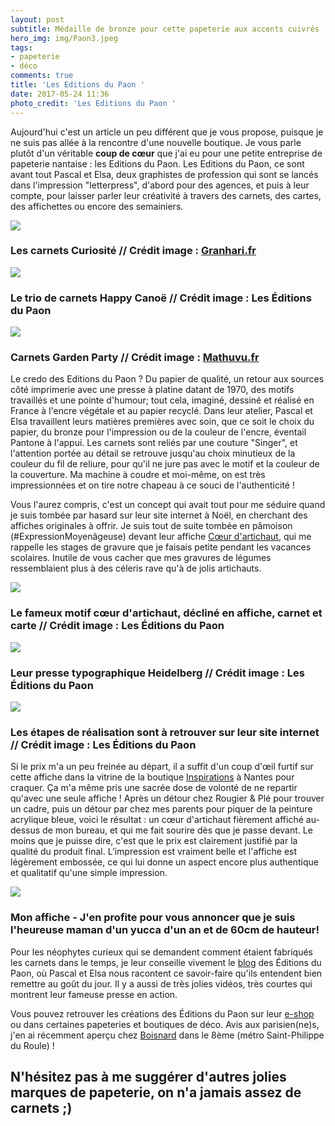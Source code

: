 ```yaml
---
layout: post
subtitle: Médaille de bronze pour cette papeterie aux accents cuivrés
hero_img: img/Paon3.jpeg
tags:
- papeterie
- déco
comments: true
title: 'Les Editions du Paon '
date: 2017-05-24 11:36
photo_credit: 'Les Editions du Paon '
---
```



Aujourd'hui c'est un article un peu différent que je vous propose, puisque je ne suis pas allée à la rencontre d'une nouvelle boutique. Je vous parle plutôt d'un véritable **coup de cœur** que j'ai eu pour une petite entreprise de papeterie nantaise : les Editions du Paon. Les Editions du Paon, ce sont avant tout Pascal et Elsa, deux graphistes de profession qui sont se lancés dans l'impression "letterpress", d'abord pour des agences, et puis à leur compte, pour laisser parler leur créativité à travers des carnets, des cartes, des affichettes ou encore des semainiers.

![](/img/paon8.jpeg)

### Les carnets Curiosité // Crédit image : [Granhari.fr](http://granhari.fr/tous-les-articles/)

![](/img/PAon4%20(1).jpg)

### Le trio de carnets Happy Canoë // Crédit image : Les Éditions du Paon

![](/img/paon7.jpeg)

### Carnets Garden Party // Crédit image : [Mathuvu.fr](https://www.mathuvu.fr/?attachment_id=19034)

Le credo des Editions du Paon ? Du papier de qualité, un retour aux sources côté imprimerie avec une presse à platine datant de 1970, des motifs travaillés et une pointe d'humour; tout cela, imaginé, dessiné et réalisé en France à l'encre végétale et au papier recyclé. Dans leur atelier, Pascal et Elsa travaillent leurs matières premières avec soin, que ce soit le choix du papier, du bronze pour l'impression ou de la couleur de l'encre, éventail Pantone à l'appui. Les carnets sont reliés par une couture "Singer", et l'attention portée au détail se retrouve jusqu'au choix minutieux de la couleur du fil de reliure, pour qu'il ne jure pas avec le motif et la couleur de la couverture. Ma machine à coudre et moi-même, on est très impressionnées et on tire notre chapeau à ce souci de l'authenticité !

Vous l'aurez compris, c'est un concept qui avait tout pour me séduire quand je suis tombée par hasard sur leur site internet à Noël, en cherchant des affiches originales à offrir. Je suis tout de suite tombée en pâmoison (#ExpressionMoyenâgeuse) devant leur affiche <a href="http://leseditionsdupaon.bigcartel.com/product/affichette-cur-artichaut-rose" class="">Cœur d'artichaut</a>, qui me rappelle les stages de gravure que je faisais petite pendant les vacances scolaires. Inutile de vous cacher que mes gravures de légumes ressemblaient plus à des céleris rave qu'à de jolis artichauts.

![](/img/paon10.jpeg)

### Le fameux motif cœur d'artichaut, décliné en affiche, carnet et carte // Crédit image : Les Éditions du Paon

<img src="/img/Paon2.jpeg" class="">

### Leur presse typographique Heidelberg // Crédit image : Les Éditions du Paon

![](/img/Paon1.jpeg)

### Les étapes de réalisation sont à retrouver sur leur site internet // Crédit image : Les Éditions du Paon

Si le prix m'a un peu freinée au départ, il a suffit d'un coup d'œil furtif sur cette affiche dans la vitrine de la boutique [Inspirations](http://www.inspirations.fr/) à Nantes pour craquer. Ça m'a même pris une sacrée dose de volonté de ne repartir qu'avec une seule affiche ! Après un détour chez Rougier & Plé pour trouver un cadre, puis un détour par chez mes parents pour piquer de la peinture acrylique bleue, voici le résultat : un cœur d'artichaut fièrement affiché au-dessus de mon bureau, et qui me fait sourire dès que je passe devant. Le moins que je puisse dire, c'est que le prix est clairement justifié par la qualité du produit final. L’impression est vraiment belle et l'affiche est légèrement embossée, ce qui lui donne un aspect encore plus authentique et qualitatif qu'une simple impression.

![](/img/IMG_1078.jpg)

### Mon affiche - J'en profite pour vous annoncer que je suis l'heureuse maman d'un yucca d'un an et de 60cm de hauteur!

Pour les néophytes curieux qui se demandent comment étaient fabriqués les carnets dans le temps, je leur conseille vivement le [blog](https://www.leseditionsdupaon.fr/blog/) des Éditions du Paon, où Pascal et Elsa nous racontent ce savoir-faire qu'ils entendent bien remettre au goût du jour. Il y a aussi de très jolies vidéos, très courtes qui montrent leur fameuse presse en action.

Vous pouvez retrouver les créations des Éditions du Paon sur leur [e-shop](http://leseditionsdupaon.bigcartel.com/products) ou dans certaines papeteries et boutiques de déco. Avis aux parisien(ne)s, j'en ai récemment aperçu chez [Boisnard](http://www.boisnard.fr/) dans le 8ème (métro Saint-Philippe du Roule) !

## N'hésitez pas à me suggérer d'autres jolies marques de papeterie, on n'a jamais assez de carnets ;)